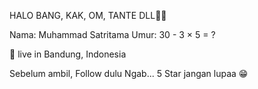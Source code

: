 HALO BANG, KAK, OM, TANTE DLL👋🏻

Nama: Muhammad Satritama
Umur: 30 - 3 × 5 = ?

📌 live in Bandung, Indonesia

Sebelum ambil, Follow dulu Ngab... 5 Star jangan lupaa 😁

<!---
Tamz2711/Tamz2711 is a ✨ special ✨ repository because its `README.md` (this file) appears on your GitHub profile.
You can click the Preview link to take a look at your changes.
--->

